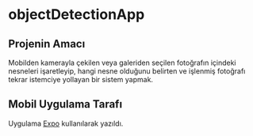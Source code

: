 # objectDetectionApp
## Projenin Amacı 
Mobilden kamerayla çekilen veya galeriden seçilen fotoğrafın içindeki nesneleri işaretleyip, hangi nesne olduğunu belirten ve işlenmiş fotoğrafı tekrar istemciye yollayan bir sistem yapmak.
## Mobil Uygulama Tarafı
Uygulama [Expo](https://expo.io) kullanılarak yazıldı.
